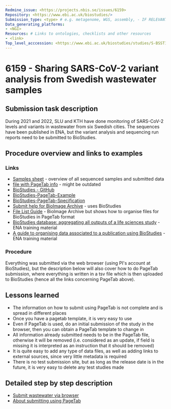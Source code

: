 ```yaml
---
Redmine_issue: <https://projects.nbis.se/issues/6159>
Repository: <https://www.ebi.ac.uk/biostudies/>
Submission_type: <type> # e.g. metagenome, WGS, assembly, - IF RELEVANT
Data_generating_platforms:
- <NGI>
Resources: # Links to ontologies, checklists and other resources
- <link>
Top_level_acccession: <https://www.ebi.ac.uk/biostudies/studies/S-BSST1185>
---
```


# 6159 - Sharing SARS-CoV-2 variant analysis from Swedish wastewater samples

## Submission task description
During 2021 and 2022, SLU and KTH have done monitoring of SARS-CoV-2 levels and variants in wastewater from six Swedish cities. The sequences have been published in ENA, but the variant analysis and sequencing run reports need to be submitted to BioStudies.

## Procedure overview and links to examples

### Links
* [Samples sheet](https://docs.google.com/spreadsheets/d/1iwtpGGobkjkSiowS_QKM-5qo_PB_ngcVsIpUaoJ4TY8/) - overview of all sequenced samples and submitted data
* [file with PageTab info](https://www.ebi.ac.uk/biostudies/misc/SubmissionFormatV5a.pdf) - might be outdated
* [BioStudies - GitHub](https://github.com/EBIBioStudies/EBIBioStudies.github.io)
* [BioStudies-PageTab-Example](https://ebibiostudies.github.io/page-tab-specification/examples/AllInOneExample.html)
* [BioStudies-PageTab-Specification](https://ebibiostudies.github.io/page-tab-specification/specification/PageTabSpecification.html)
* [Submit help for BioImage Archive](https://www.ebi.ac.uk/bioimage-archive/submit/) - uses BioStudies
* [File List Guide](https://www.ebi.ac.uk/bioimage-archive/help-file-list/) - BioImage Archive but shows how to organise files for BioStudies in PageTab format
* [BioStudies database: aggregating all outputs of a life sciences study](https://www.ebi.ac.uk/training/events/biostudies-database-aggregating-all-outputs-life-sciences-study) - ENA training material
* [A guide to organising data associated to a publication using BioStudies](https://www.ebi.ac.uk/training/events/guide-organising-data-associated-publication-using-biostudies) - ENA training material

### Procedure
Everything was submitted via the web browser (using PI's account at BioStudies), but the description below will also cover how to do PageTab submission, where everything is written in a tsv file which is then uploaded to BioStudies (hence all the links concerning PageTab above).

## Lessons learned
* The information on how to submit using PageTab is not complete and is spread in different places
* Once you have a pagetab template, it is very easy to use
* Even if PageTab is used, do an initial submission of the study in the browser, then you can obtain a PageTab template to change in
* All information already submitted needs to be in the PageTab file, otherwise it will be removed (i.e. considered as an update, if field is missing it is interpreted as an instruction that it should be removed)
* It is quite easy to add any type of data files, as well as adding links to external sources, since very little metadata is required
* There is no test submission site, but as long as the release date is in the future, it is very easy to delete any test studies made 

## Detailed step by step description

* [Submit wastewater via browser](./instructions-submit-biostudies.md)
* [About submitting using PageTab](instructions-submit-pagetab.md)
